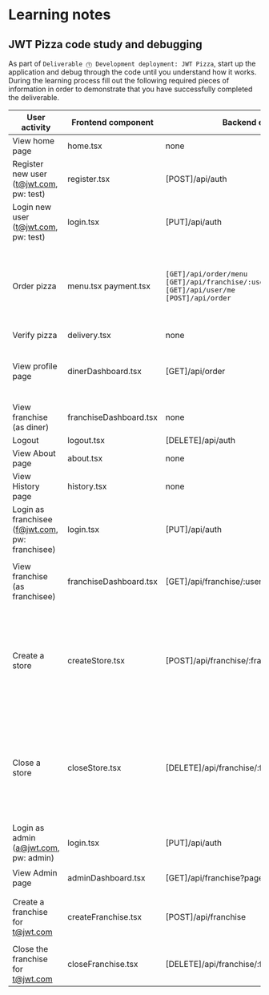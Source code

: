 # Learning notes

## JWT Pizza code study and debugging

As part of `Deliverable ⓵ Development deployment: JWT Pizza`, start up the application and debug through the code until you understand how it works. During the learning process fill out the following required pieces of information in order to demonstrate that you have successfully completed the deliverable.

| User activity                                       | Frontend component | Backend endpoints | Database SQL |
| --------------------------------------------------- | ------------------ | ----------------- | ------------ |
| View home page                                      |       home.tsx     |      none         |   none       |
| Register new user<br/>(t@jwt.com, pw: test)         |      register.tsx  |[POST]/api/auth    |`INSERT INTO user (name, email, password) VALUES (?, ?, ?)` <br/>`INSERT INTO userRole (userId, role, objectId) VALUES (?, ?, ?)`          |
| Login new user<br/>(t@jwt.com, pw: test)            |    login.tsx       | [PUT]/api/auth   |`SELECT * FROM user WHERE email=?`<br/>`SELECT * FROM userRole WHERE userId=?`|
| Order pizza                                         |       menu.tsx payment.tsx    | `[GET]/api/order/menu`<br/>   `[GET]/api/franchise/:userId`<br/>`[GET]/api/user/me` <br/> `[POST]/api/order` |  `SELECT * FROM menu`<br/>, `SELECT id, name FROM franchise WHERE name LIKE ? LIMIT ${limit + 1} OFFSET ${offset}` <br/>`INSERT INTO dinerOrder (dinerId, franchiseId, storeId, date) VALUES (?, ?, ?, now())`<br/>`INSERT INTO orderItem (orderId, menuId, description, price) VALUES (?, ?, ?, ?)`           |
| Verify pizza                                        |    delivery.tsx     |   none     |     none   |
| View profile page                                   | dinerDashboard.tsx | [GET]/api/order         |  `SELECT id, franchiseId, storeId, date FROM dinerOrder WHERE dinerId=? LIMIT ${offset},${config.db.listPerPage}`<br/>`SELECT id, menuId, description, price FROM orderItem WHERE orderId=?` |
| View franchise<br/>(as diner)                       | franchiseDashboard.tsx |  none          |    none     |
| Logout                                              |    logout.tsx      | [DELETE]/api/auth         |    none      |
| View About page                                     |    about.tsx       |      none         |    none      |
| View History page                                   |    history.tsx     |       none        |    none      |
| Login as franchisee<br/>(f@jwt.com, pw: franchisee) |   login.tsx       | [PUT]/api/auth   |`SELECT * FROM user WHERE email=?`<br/>`SELECT * FROM userRole WHERE userId=?` |
| View franchise<br/>(as franchisee)                  | franchiseDashboard.tsx |  [GET]/api/franchise/:userId     |  `SELECT objectId FROM userRole WHERE role='franchisee' AND userId=?`<br/>`SELECT id, name FROM franchise WHERE id in (${franchiseIds.join(',')})`     |
| Create a store                                      |  createStore.tsx  | [POST]/api/franchise/:franchiseId/store |`SELECT u.id, u.name, u.email FROM userRole AS ur JOIN user AS u ON u.id=ur.userId WHERE ur.objectId=? AND ur.role='franchisee'`<br/>`SELECT s.id, s.name, COALESCE(SUM(oi.price), 0) AS totalRevenue FROM dinerOrder AS do JOIN orderItem AS oi ON do.id=oi.orderId RIGHT JOIN store AS s ON s.id=do.storeId WHERE s.franchiseId=? GROUP BY s.id`<br/> `INSERT INTO store (franchiseId, name) VALUES (?, ?)` |
| Close a store                                       |  closeStore.tsx    | [DELETE]/api/franchise/:franchiseId/store/:storeId   | `SELECT u.id, u.name, u.email FROM userRole AS ur JOIN user AS u ON u.id=ur.userId WHERE ur.objectId=? AND ur.role='franchisee'`<br/> `SELECT s.id, s.name, COALESCE(SUM(oi.price), 0) AS totalRevenue FROM dinerOrder AS do JOIN orderItem AS oi ON do.id=oi.orderId RIGHT JOIN store AS s ON s.id=do.storeId WHERE s.franchiseId=? GROUP BY s.id`<br/> `DELETE FROM store WHERE franchiseId=? AND id=?` |
| Login as admin<br/>(a@jwt.com, pw: admin)           |       login.tsx       | [PUT]/api/auth   |`SELECT * FROM user WHERE email=?`<br/>`SELECT * FROM userRole WHERE userId=?` |
| View Admin page                                     | adminDashboard.tsx |[GET]/api/franchise?page=0&limit=10&name=* | `SELECT id, name FROM franchise WHERE name LIKE ? LIMIT ${limit + 1} OFFSET ${offset}`  |
| Create a franchise for t@jwt.com                    | createFranchise.tsx |  [POST]/api/franchise   | `SELECT id, name FROM user WHERE email=?`<br/> `INSERT INTO franchise (name) VALUES (?)`<br/> `INSERT INTO userRole (userId, role, objectId) VALUES (?, ?, ?)`    |
| Close the franchise for t@jwt.com                   | closeFranchise.tsx    | [DELETE]/api/franchise/:franchiseId | `DELETE FROM store WHERE franchiseId=?`<br/> `DELETE FROM userRole WHERE objectId=?`<br/> `DELETE FROM franchise WHERE id=?` |
